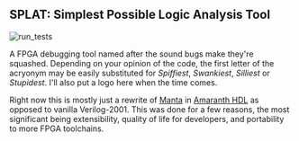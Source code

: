 ## SPLAT: Simplest Possible Logic Analysis Tool

![run_tests](https://github.com/fischermoseley/splat/actions/workflows/run_tests.yaml/badge.svg)

A FPGA debugging tool named after the sound bugs make they're squashed. Depending on your opinion of the code, the first letter of the acryonym may be easily substituted for _Spiffiest_, _Swankiest_, _Silliest_ or _Stupidest_. I'll also put a logo here when the time comes.

Right now this is mostly just a rewrite of [Manta](https://github.com/fischermoseley/manta) in [Amaranth HDL](https://github.com/amaranth-lang/amaranth) as opposed to vanilla Verilog-2001. This was done for a few reasons, the most significant being extensibility, quality of life for developers, and portability to more FPGA toolchains.

